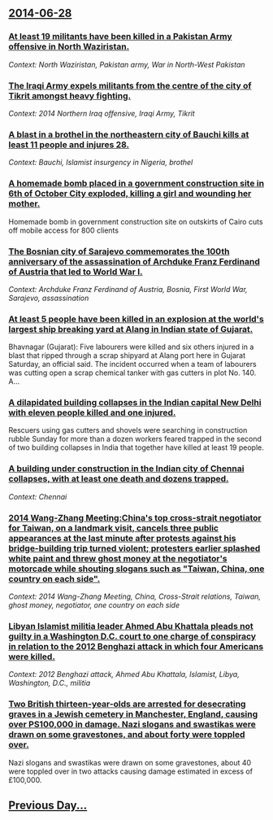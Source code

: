 ## [2014-06-28](/news/2014/06/28/index.md)

### [At least 19 militants have been killed in a Pakistan Army offensive in North Waziristan. ](/news/2014/06/28/at-least-19-militants-have-been-killed-in-a-pakistan-army-offensive-in-north-waziristan.md)
_Context: North Waziristan, Pakistan army, War in North-West Pakistan_

### [The Iraqi Army expels militants from the centre of the city of Tikrit amongst heavy fighting. ](/news/2014/06/28/the-iraqi-army-expels-militants-from-the-centre-of-the-city-of-tikrit-amongst-heavy-fighting.md)
_Context: 2014 Northern Iraq offensive, Iraqi Army, Tikrit_

### [A blast in a brothel in the northeastern city of Bauchi kills at least 11 people and injures 28. ](/news/2014/06/28/a-blast-in-a-brothel-in-the-northeastern-city-of-bauchi-kills-at-least-11-people-and-injures-28.md)
_Context: Bauchi, Islamist insurgency in Nigeria, brothel_

### [A homemade bomb placed in a government construction site in 6th of October City exploded, killing a girl and wounding her mother. ](/news/2014/06/28/a-homemade-bomb-placed-in-a-government-construction-site-in-6th-of-october-city-exploded-killing-a-girl-and-wounding-her-mother.md)
Homemade bomb in government construction site on outskirts of Cairo cuts off mobile access for 800 clients

### [The Bosnian city of Sarajevo commemorates the 100th anniversary of the assassination of Archduke Franz Ferdinand of Austria that led to World War I. ](/news/2014/06/28/the-bosnian-city-of-sarajevo-commemorates-the-100th-anniversary-of-the-assassination-of-archduke-franz-ferdinand-of-austria-that-led-to-worl.md)
_Context: Archduke Franz Ferdinand of Austria, Bosnia, First World War, Sarajevo, assassination_

### [At least 5 people have been killed in an explosion at the world's largest ship breaking yard at Alang in Indian state of Gujarat.](/news/2014/06/28/at-least-5-people-have-been-killed-in-an-explosion-at-the-world-s-largest-ship-breaking-yard-at-alang-in-indian-state-of-gujarat.md)
Bhavnagar (Gujarat): Five labourers were killed and six others injured in a blast that ripped through a scrap shipyard at Alang port here in Gujarat Saturday, an official said. The incident occurred when a team of labourers was cutting open a scrap chemical tanker with gas cutters in plot No. 140. A...

### [A dilapidated building collapses in the Indian capital New Delhi with eleven people killed and one injured. ](/news/2014/06/28/a-dilapidated-building-collapses-in-the-indian-capital-new-delhi-with-eleven-people-killed-and-one-injured.md)
Rescuers using gas cutters and shovels were searching in construction rubble Sunday for more than a dozen workers feared trapped in the second of two building collapses in India that together have killed at least 19 people.

### [A building under construction in the Indian city of Chennai collapses, with at least one death and dozens trapped. ](/news/2014/06/28/a-building-under-construction-in-the-indian-city-of-chennai-collapses-with-at-least-one-death-and-dozens-trapped.md)
_Context: Chennai_

### [2014 Wang-Zhang Meeting:China's top cross-strait negotiator for Taiwan, on a landmark visit, cancels three public appearances at the last minute after protests against his bridge-building trip turned violent; protesters earlier splashed white paint and threw ghost money at the negotiator's motorcade while shouting slogans such as "Taiwan, China, one country on each side". ](/news/2014/06/28/2014-wang-zhang-meeting-pchina-s-top-cross-strait-negotiator-for-taiwan-on-a-landmark-visit-cancels-three-public-appearances-at-the-last-m.md)
_Context: 2014 Wang-Zhang Meeting, China, Cross-Strait relations, Taiwan, ghost money, negotiator, one country on each side_

### [Libyan Islamist militia leader Ahmed Abu Khattala pleads not guilty in a Washington D.C. court to one charge of conspiracy in relation to the 2012 Benghazi attack in which four Americans were killed. ](/news/2014/06/28/libyan-islamist-militia-leader-ahmed-abu-khattala-pleads-not-guilty-in-a-washington-d-c-court-to-one-charge-of-conspiracy-in-relation-to-th.md)
_Context: 2012 Benghazi attack, Ahmed Abu Khattala, Islamist, Libya, Washington, D.C., militia_

### [Two British thirteen-year-olds are arrested for desecrating graves in a Jewish cemetery in Manchester, England, causing over PS100,000 in damage. Nazi slogans and swastikas were drawn on some gravestones, and about forty were toppled over. ](/news/2014/06/28/two-british-thirteen-year-olds-are-arrested-for-desecrating-graves-in-a-jewish-cemetery-in-manchester-england-causing-over-aps100-000-in-da.md)
Nazi slogans and swastikas were drawn on some gravestones, about 40 were toppled over in two attacks causing damage estimated in excess of £100,000.

## [Previous Day...](/news/2014/06/27/index.md)

